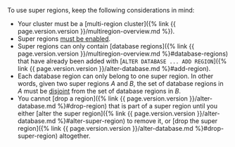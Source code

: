 To use super regions, keep the following considerations in mind:

- Your cluster must be a [multi-region cluster]({% link {{ page.version.version }}/multiregion-overview.md %}).
- Super regions [must be enabled](#enable-super-regions).
- Super regions can only contain [database regions]({% link {{ page.version.version }}/multiregion-overview.md %}#database-regions) that have already been added with [`ALTER DATABASE ... ADD REGION`]({% link {{ page.version.version }}/alter-database.md %}#add-region).
- Each database region can only belong to one super region. In other words, given two super regions _A_ and _B_, the set of database regions in _A_ must be [disjoint](https://wikipedia.org/wiki/Disjoint_sets) from the set of database regions in _B_.
- You cannot [drop a region]({% link {{ page.version.version }}/alter-database.md %}#drop-region) that is part of a super region until you either [alter the super region]({% link {{ page.version.version }}/alter-database.md %}#alter-super-region) to remove it, or [drop the super region]({% link {{ page.version.version }}/alter-database.md %}#drop-super-region) altogether.

